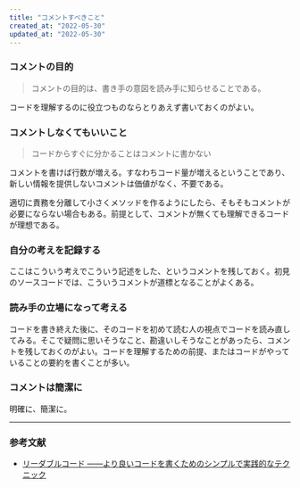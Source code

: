 ```yaml
---
title: "コメントすべきこと"
created_at: "2022-05-30"
updated_at: "2022-05-30"
---
```


### コメントの目的

> コメントの目的は、書き手の意図を読み手に知らせることである。

コードを理解するのに役立つものならとりあえず書いておくのがよい。

### コメントしなくてもいいこと

> コードからすぐに分かることはコメントに書かない

コメントを書けば行数が増える。すなわちコード量が増えるということであり、新しい情報を提供しないコメントは価値がなく、不要である。

適切に責務を分離して小さくメソッドを作るようにしたら、そもそもコメントが必要にならない場合もある。前提として、コメントが無くても理解できるコードが理想である。

### 自分の考えを記録する

ここはこういう考えでこういう記述をした、というコメントを残しておく。初見のソースコードでは、こういうコメントが道標となることがよくある。

### 読み手の立場になって考える

コードを書き終えた後に、そのコードを初めて読む人の視点でコードを読み直してみる。そこで疑問に思いそうなこと、勘違いしそうなことがあったら、コメントを残しておくのがよい。コードを理解するための前提、またはコードがやっていることの要約を書くことが多い。

### コメントは簡潔に

明確に、簡潔に。

-----

### 参考文献

- [リーダブルコード ――より良いコードを書くためのシンプルで実践的なテクニック](https://www.oreilly.co.jp/books/9784873115658/)